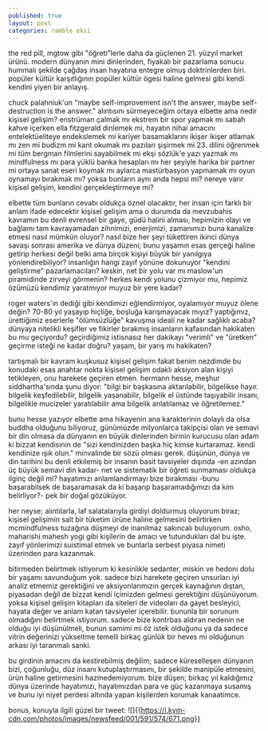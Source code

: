 ```yaml
---
published: true
layout: post
categories: ramble eksi
---
```

the red pill, mgtow gibi "öğreti"lerle daha da güçlenen 21. yüzyıl market ürünü. modern dünyanın mini dinlerinden, fiyakalı bir pazarlama sonucu hummalı şekilde çağdaş insan hayatına entegre olmuş doktrinlerden biri. popüler kültür karşıtlığının popüler kültür ögesi haline gelmesi gibi kendi kendini yiyen bir anlayış.

chuck palahniuk'un "maybe self-improvement isn't the answer, maybe self-destruction is the answer." alıntısını sürmeyeceğim ortaya elbette ama nedir kişisel gelişim? enstrüman çalmak mı ekstrem bir spor yapmak mı sabah kahve içerken ella fitzgerald dinlemek mi, hayatın nihai amacını entelektüeliteye endekslemek mi kariyer basamaklarını ikişer ikişer atlamak mı zen mi budizm mi kant okumak mı pazıları şişirmek mi 23. dilini öğrenmek mi tüm bergman filmlerini sayabilmek mi ekşi sözlük'e yazı yazmak mı mindfulness mı para yüklü banka hesapları mı her şeyiyle harika bir partner mi ortaya sanat eseri koymak mı aylarca mastürbasyon yapmamak mı oyun oynamayı bırakmak mı? yoksa bunların aynı anda hepsi mi? nereye varır kişisel gelişim, kendini gerçekleştirmeye mi?

elbette tüm bunların cevabı oldukça öznel olacaktır, her insan için farklı bir anlam ifade edecektir kişisel gelişim ama o durumda da mevzubahis kavramın bu denli evrensel bir gaye, güdü halini alması, hepimizin olayı ve bağlamı tam kavrayamadan zihnimizi, enerjimizi, zamanımızı buna kanalize etmesi nasıl mümkün oluyor? nasıl bize her şeyi tükettiren ikinci dünya savaşı sonrası amerika ve dünya düzeni; bunu yaşamın esas gerçeği haline getirip herkesi değil belki ama birçok kişiyi büyük bir yanılgıya yönlendirebiliyor? insanlığın hangi zayıf yönüne dokunuyor "kendini geliştirme" pazarlamacıları? keskin, net bir yolu var mı maslow'un piramidinde zirveyi görmenin? herkes kendi yolunu çizmiyor mu, hepimiz özümüzü kendimiz yaratmıyor muyuz bir yere kadar?

roger waters'ın dediği gibi kendimizi eğlendirmiyor, oyalamıyor muyuz ölene değin? 70-80 yıl yaşayıp hiçliğe, boşluğa karışmayacak mıyız? yaptığımız, ürettiğimiz eserlerle "ölümsüzlüğe" kavuşma ideali ne kadar sağlıklı acaba? dünyaya nitelikli keşifler ve fikirler bırakmış insanların kafasından hakikaten bu mu geçiyordu? geçirdiğimiz istisnasız her dakikayı "verimli" ve "üretken" geçirme isteği ne kadar doğru? yaşam, bir yarış mı hakikaten?

tartışmalı bir kavram kuşkusuz kişisel gelişim fakat benim nezdimde bu konudaki esas anahtar nokta kişisel gelişim odaklı aksiyon alan kişiyi tetikleyen, onu harekete geçiren etmen. hermann hesse, meşhur siddhartha'sında şunu diyor:
"bilgi bir başkasına aktarılabilir, bilgelikse hayır. bilgelik keşfedilebilir, bilgelik yaşanabilir, bilgelik el üstünde taşıyabilir insanı, bilgelikle mucizeler yaratılabilir ama bilgelik anlatılamaz ve öğretilemez."

bunu hesse yazıyor elbette ama hikayenin ana karakterinin dolaylı da olsa buddha olduğunu biliyoruz, günümüzde milyonlarca takipçisi olan ve semavi bir din olmasa da dünyanın en büyük dinlerinden birinin kurucusu olan adam ki bizzat kendisinin de "sizi kendinizden başka hiç kimse kurtaramaz. kendi kendinize ışık olun." minvalinde bir sözü olması gerek. düşünün, dünya ve din tarihini bu denli etkilemiş bir insanın basit tavsiyeler dışında -en azından üç büyük semavi din kadar- net ve sistematik bir öğreti sunmaması oldukça ilginç değil mi? hayatımızı anlamlandırmayı bize bırakması -bunu başarabilsek de başaramasak da ki başarıp başaramadığımızı da kim belirliyor?- pek bir doğal gözüküyor.

her neyse; alıntılarla, laf salatalarıyla girdiyi doldurmuş oluyorum biraz; kişisel gelişimin salt bir tüketim ürüne haline gelmesini belirtirken mcmindfulness tuzağına düşmeyi de inanılmaz sakıncalı buluyorum. osho, maharishi mahesh yogi gibi kişilerin de amacı ve tutundukları dal bu işte. zayıf yönlerimizi suistimal etmek ve bunlarla serbest piyasa nimeti üzerinden para kazanmak.

bitirmeden belirtmek istiyorum ki kesinlikle sedanter, miskin ve hedoni dolu bir yaşamı savunduğum yok. sadece bizi harekete geçiren unsurları iyi analiz etmemiz gerektiğini ve aksiyonlarımızın gerçek kaynağının dıştan, piyasadan değil de bizzat kendi içimizden gelmesi gerektiğini düşünüyorum. yoksa kişisel gelişim kitapları da siteleri de videoları da gayet besleyici, hayata değer ve anlam katan tavsiyeler içerebilir. bununla bir sorunum olmadığını belirtmek istiyorum. sadece bize kontrbas aldıran nedenin ne olduğu iyi düşünülmeli, bunun samimi mi öz istek olduğunu ya da sadece vitrin değerinizi yükseltme temelli birkaç günlük bir heves mi olduğunun arkası iyi taranmalı sanki.

bu girdinin amacını da kestirebilmiş değilim; sadece küreselleşen dünyanın bizi, çoğunluğu, düz insanı kutuplaştırmasını, bir şekilde manipüle etmesini, ürün haline getirmesini hazmedemiyorum. bize düşen; birkaç yıl kaldığımız dünya üzerinde hayatımızı, hayatımızdan para ve güç kazanmaya susamış ve bunu iyi niyet perdesi altında yapan kişilerden korumak kanaatimce.

bonus, konuyla ilgili güzel bir tweet:
![]{{https://i.kym-cdn.com/photos/images/newsfeed/001/591/574/671.png}}
